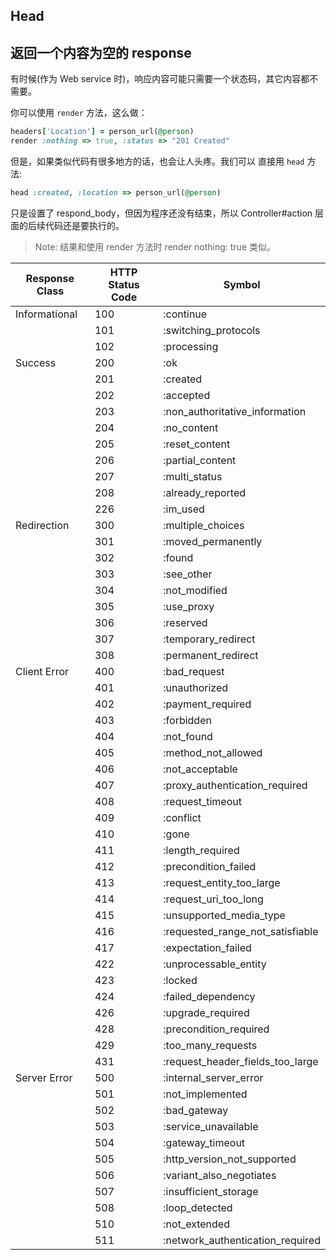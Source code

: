 ## Head

## 返回一个内容为空的 response

有时候(作为 Web service 时)，响应内容可能只需要一个状态码，其它内容都不需要。

你可以使用 `render` 方法，这么做：

```ruby
headers['Location'] = person_url(@person)
render :nothing => true, :status => "201 Created"
```

但是，如果类似代码有很多地方的话，也会让人头疼。我们可以
直接用 `head` 方法:

```ruby
head :created, :location => person_url(@person)
```

只是设置了 respond_body，但因为程序还没有结束，所以 Controller#action 层面的后续代码还是要执行的。

> Note: 结果和使用 render 方法时 render nothing: true 类似。

|Response Class | HTTP Status Code |	Symbol |
|--|--|--|
|Informational|	100|	:continue|
||101 |	:switching_protocols |
||102 |	:processing |
|Success |	200 |	:ok
||201 |	:created |
| |202 |	:accepted |
| |203 |	:non_authoritative_information |
| |204 |	:no_content |
| |205 |	:reset_content |
| |206 |	:partial_content |
| |207 |	:multi_status |
| |208 |	:already_reported |
| |226 |	:im_used |
|Redirection |	300 |	:multiple_choices
| |301 |	:moved_permanently |
| |302 |	:found |
| |303 |	:see_other |
| |304 |	:not_modified |
| |305 |	:use_proxy |
| |306 |	:reserved |
| |307 |	:temporary_redirect |
| |308 |	:permanent_redirect |
|Client Error |	400	| :bad_request
||401 |	:unauthorized |
||402 |	:payment_required |
||403 |	:forbidden |
||404 |	:not_found |
||405 |	:method_not_allowed |
||406 |	:not_acceptable |
||407 |	:proxy_authentication_required |
||408 |	:request_timeout |
||409 |	:conflict |
||410 |	:gone |
||411 |	:length_required |
||412 |	:precondition_failed |
||413 |	:request_entity_too_large |
||414 |	:request_uri_too_long |
||415 |	:unsupported_media_type |
||416 |	:requested_range_not_satisfiable |
||417 |	:expectation_failed |
||422 |	:unprocessable_entity |
||423 |	:locked |
||424 |	:failed_dependency |
||426 |	:upgrade_required |
||428 |	:precondition_required |
||429 |	:too_many_requests |
||431 |	:request_header_fields_too_large |
|Server  Error |	500	 | :internal_server_error
||501 |	:not_implemented |
||502 |	:bad_gateway |
||503 |	:service_unavailable |
||504 |	:gateway_timeout |
||505 |	:http_version_not_supported |
||506 |	:variant_also_negotiates |
||507 |	:insufficient_storage |
||508 |	:loop_detected |
||510 |	:not_extended |
||511 |	:network_authentication_required |
